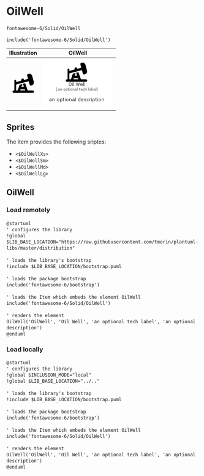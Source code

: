# OilWell


```text
fontawesome-6/Solid/OilWell
```

```text
include('fontawesome-6/Solid/OilWell')
```



| Illustration | OilWell |
| :---: | :---: |
| ![illustration for Illustration](../../fontawesome-6/Solid/OilWell.png) | ![illustration for OilWell](../../fontawesome-6/Solid/OilWell.Local.png) |



## Sprites
The item provides the following sriptes:

- `<$OilWellXs>`
- `<$OilWellSm>`
- `<$OilWellMd>`
- `<$OilWellLg>`





## OilWell

### Load remotely
```plantuml
@startuml
' configures the library
!global $LIB_BASE_LOCATION="https://raw.githubusercontent.com/tmorin/plantuml-libs/master/distribution"

' loads the library's bootstrap
!include $LIB_BASE_LOCATION/bootstrap.puml

' loads the package bootstrap
include('fontawesome-6/bootstrap')

' loads the Item which embeds the element OilWell
include('fontawesome-6/Solid/OilWell')

' renders the element
OilWell('OilWell', 'Oil Well', 'an optional tech label', 'an optional description')
@enduml
```

### Load locally
```plantuml
@startuml
' configures the library
!global $INCLUSION_MODE="local"
!global $LIB_BASE_LOCATION="../.."

' loads the library's bootstrap
!include $LIB_BASE_LOCATION/bootstrap.puml

' loads the package bootstrap
include('fontawesome-6/bootstrap')

' loads the Item which embeds the element OilWell
include('fontawesome-6/Solid/OilWell')

' renders the element
OilWell('OilWell', 'Oil Well', 'an optional tech label', 'an optional description')
@enduml
```

